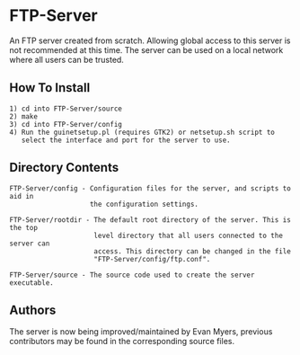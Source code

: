 FTP-Server
==========
An FTP server created from scratch. Allowing global access to this server is
not recommended at this time. The server can be used on a local network where
all users can be trusted.


How To Install
--------------
	1) cd into FTP-Server/source
	2) make
	3) cd into FTP-Server/config
	4) Run the guinetsetup.pl (requires GTK2) or netsetup.sh script to
	   select the interface and port for the server to use.


Directory Contents
------------------
	FTP-Server/config - Configuration files for the server, and scripts to aid in
						the configuration settings.

	FTP-Server/rootdir - The default root directory of the server. This is the top
						 level directory that all users connected to the server can
						 access. This directory can be changed in the file
						 "FTP-Server/config/ftp.conf".

	FTP-Server/source - The source code used to create the server executable.



Authors
-------
The server is now being improved/maintained by Evan Myers, previous 
contributors may be found in the corresponding source files.
